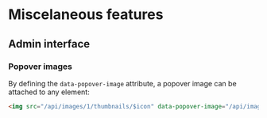 # Miscelaneous features

## Admin interface

### Popover images

By defining the `data-popover-image` attribute, a popover image can be attached to any element:

```html
<img src="/api/images/1/thumbnails/$icon" data-popover-image="/api/images/1/thumbnails/$popover" alt="" />
```